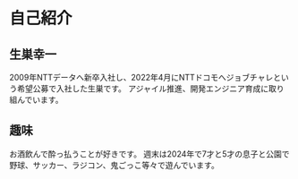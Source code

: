 # 自己紹介

## 生巣幸一

2009年NTTデータへ新卒入社し、2022年4月にNTTドコモへジョブチャレという希望公募で入社した生巣です。
アジャイル推進、開発エンジニア育成に取り組んでいます。

## 趣味

お酒飲んで酔っ払うことが好きです。
週末は2024年で7才と5才の息子と公園で野球、サッカー、ラジコン、鬼ごっこ等々で遊んでいます。